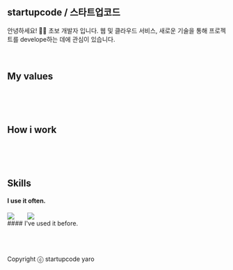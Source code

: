 ## startupcode / 스타트업코드

안녕하세요! 🙋‍♂️ 초보 개발자 입니다. 웹 및 클라우드 서비스, 새로운 기술을 통해 프로젝트를 develope하는 데에 관심이 있습니다.
<br />
<br />
<br />

## My values

<br />
<br />
<br />

## How i work

<br />
<br />
<br />

## Skills

#### I use it often.

<div style="display:flex;gap:30px;flex-wrap:wrap;">
  <img src="https://img.shields.io/badge/js-F7DF1E?style=for-the-badge&logo=javascript&logoColor=black">
  <img src="https://img.shields.io/badge/Python-3776AB?style=for-the-badge&logo=Python&logoColor=white">
</div>
#### I've used it before.
<div style="display:flex;gap:30px;flex-wrap:wrap;">

</div>
<br />
<br />
<br />

Copyright ⓒ startupcode yaro
